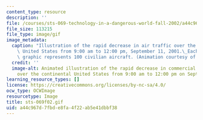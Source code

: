 ```yaml
---
content_type: resource
description: ''
file: /courses/sts-069-technology-in-a-dangerous-world-fall-2002/a44c967d7fbde8fa4f22ab5e41dbbf38_sts-069f02.gif
file_size: 113215
file_type: image/gif
image_metadata:
  caption: "Illustration of the rapid decrease in air traffic over the continental\
    \ United States from 9:00 am to 12:00 pm, September 11, 2001.\_Each plane in the\
    \ graphic represents 100 civilian aircraft. (Animation courtesy of Daniel Bersak.)"
  credit: ''
  image-alt: Animated illustration of the rapid decrease in commercial air traffic
    over the continental United States from 9:00 am to 12:00 pm on September 11, 2001.
learning_resource_types: []
license: https://creativecommons.org/licenses/by-nc-sa/4.0/
ocw_type: OCWImage
resourcetype: Image
title: sts-069f02.gif
uid: a44c967d-7fbd-e8fa-4f22-ab5e41dbbf38
---
```

